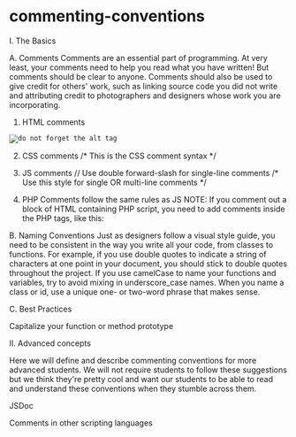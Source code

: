 commenting-conventions
======================

I. The Basics

A. Comments
Comments are an essential part of programming. At very least, your comments need to help you read what you have written! But comments should be clear to anyone. Comments should also be used to give credit for others' work, such as linking source code you did not write and attributing credit to photographers and designers whose work you are incorporating.

1. HTML comments 	<!-- use these characters for single or multi-line HTML comments -->
<!-- this is the link for jQuery -->
<script src="path.to.source.files"></script>

<!-- image from [URL], by [PHOTOGRAPHER_NAME] -->
<code><img src="path_to_source_of_image.jpg" alt="do not forget the alt tag" /></code>

2. CSS comments 	/* This is the CSS comment syntax */

3. JS comments 	// Use double forward-slash for single-line comments
/* Use this style for single OR multi-line comments */

4. PHP Comments  	follow the same rules as JS
NOTE:  If you comment out a block of HTML containing PHP script, you need to add comments inside the PHP tags, like this:  <?php /* script here */ ?>

B. Naming Conventions
Just as designers follow a visual style guide, you need to be consistent in the way you write all your code, from classes to functions. For example, if you use double quotes to indicate a string of characters at one point in your document, you should stick to double quotes throughout the project. If you use camelCase to name your functions and variables, try to avoid mixing in underscore_case names. When you name a class or id, use a unique one- or two-word phrase that makes sense.

C. Best Practices

Capitalize your function or method prototype

II. Advanced concepts

Here we will define and describe commenting conventions for more advanced students. We will not require students to follow these suggestions but we think they're pretty cool and want our students to be able to read and understand these conventions when they stumble across them.

JSDoc

Comments in other scripting languages

